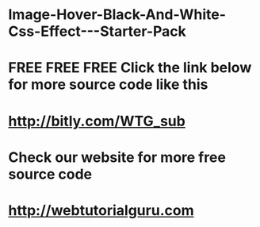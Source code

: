 # Image-Hover-Black-And-White-Css-Effect---Starter-Pack

# FREE FREE FREE Click the link below for more source code like this

# http://bitly.com/WTG_sub

# Check our website for more free source code

# http://webtutorialguru.com
